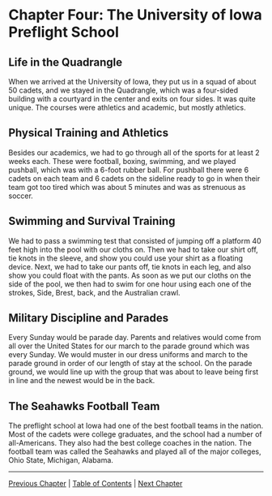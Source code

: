 # Chapter Four: The University of Iowa Preflight School

## Life in the Quadrangle
When we arrived at the University of Iowa, they put us in a squad of about 50 cadets, and we stayed in the Quadrangle, which was a four-sided building with a courtyard in the center and exits on four sides. It was quite unique. The courses were athletics and academic, but mostly athletics.

## Physical Training and Athletics
Besides our academics, we had to go through all of the sports for at least 2 weeks each. These were football, boxing, swimming, and we played pushball, which was with a 6-foot rubber ball. For pushball there were 6 cadets on each team and 6 cadets on the sideline ready to go in when their team got too tired which was about 5 minutes and was as strenuous as soccer.

## Swimming and Survival Training
We had to pass a swimming test that consisted of jumping off a platform 40 feet high into the pool with our cloths on. Then we had to take our shirt off, tie knots in the sleeve, and show you could use your shirt as a floating device. Next, we had to take our pants off, tie knots in each leg, and also show you could float with the pants. As soon as we put our cloths on the side of the pool, we then had to swim for one hour using each one of the strokes, Side, Brest, back, and the Australian crawl.

## Military Discipline and Parades
Every Sunday would be parade day. Parents and relatives would come from all over the United States for our march to the parade ground which was every Sunday. We would muster in our dress uniforms and march to the parade ground in order of our length of stay at the school. On the parade ground, we would line up with the group that was about to leave being first in line and the newest would be in the back.

## The Seahawks Football Team
The preflight school at Iowa had one of the best football teams in the nation. Most of the cadets were college graduates, and the school had a number of all-Americans. They also had the best college coaches in the nation. The football team was called the Seahawks and played all of the major colleges, Ohio State, Michigan, Alabama.

---
[Previous Chapter](chapter03.md) | [Table of Contents](../README.md) | [Next Chapter](chapter05.md) 